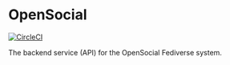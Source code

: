 # OpenSocial

[![CircleCI](https://circleci.com/gh/nupplaphil/opensocial/tree/master.svg?style=svg)](https://circleci.com/gh/nupplaphil/opensocial/tree/master)

The backend service (API) for the OpenSocial Fediverse system.
